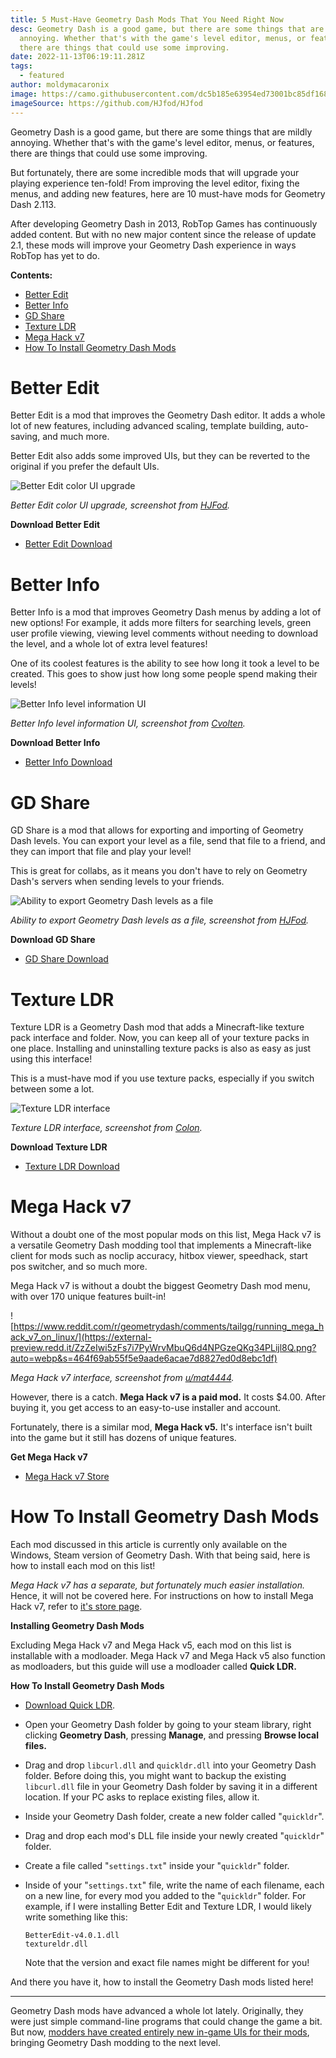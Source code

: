 ```yaml
---
title: 5 Must-Have Geometry Dash Mods That You Need Right Now
desc: Geometry Dash is a good game, but there are some things that are mildly
  annoying. Whether that's with the game's level editor, menus, or features,
  there are things that could use some improving.
date: 2022-11-13T06:19:11.281Z
tags:
  - featured
author: moldymacaronix
image: https://camo.githubusercontent.com/dc5b185e63954ed73001bc85df168e3f62164302ed4ae440aae1322371e63549/68747470733a2f2f6d656469612e646973636f72646170702e6e65742f6174746163686d656e74732f3832323531373336303730363435333535342f3833323730353837333034313934383734332f756e6b6e6f776e2e706e673f77696474683d31323435266865696768743d373031
imageSource: https://github.com/HJfod/HJfod
---
```

Geometry Dash is a good game, but there are some things that are mildly annoying. Whether that's with the game's level editor, menus, or features, there are things that could use some improving.

But fortunately, there are some incredible mods that will upgrade your playing experience ten-fold! From improving the level editor, fixing the menus, and adding new features, here are 10 must-have mods for Geometry Dash 2.113.

After developing Geometry Dash in 2013, RobTop Games has continuously added content. But with no new major content since the release of update 2.1, these mods will improve your Geometry Dash experience in ways RobTop has yet to do.

**Contents:**

* [Better Edit](#better-edit)
* [Better Info](#better-info)
* [GD Share](#gd-share)
* [Texture LDR](#texture-ldr)
* [Mega Hack v7](#mega-hack-v7)
* [How To Install Geometry Dash Mods](#how-to-install-geometry-dash-mods)

# Better Edit

Better Edit is a mod that improves the Geometry Dash editor. It adds a whole lot of new features, including advanced scaling, template building, auto-saving, and much more.

Better Edit also adds some improved UIs, but they can be reverted to the original if you prefer the default UIs.

![Better Edit color UI upgrade](https://pbs.twimg.com/media/E8MWgjGXIAAR76I?format=jpg&name=large)

*Better Edit color UI upgrade, screenshot from [HJFod](https://twitter.com/hjfod).*

**Download Better Edit**

* [Better Edit Download](https://github.com/HJfod/BetterEdit/releases)

# Better Info

Better Info is a mod that improves Geometry Dash menus by adding a lot of new options! For example, it adds more filters for searching levels, green user profile viewing, viewing level comments without needing to download the level, and a whole lot of extra level features!

One of its coolest features is the ability to see how long it took a level to be created. This goes to show just how long some people spend making their levels!

![Better Info level information UI](https://i.ytimg.com/vi/pe_Jn3_wdvU/maxresdefault.jpg)

*Better Info level information UI, screenshot from [Cvolten](https://youtu.be/pe_Jn3_wdvU).*

**Download Better Info**

* [Better Info Download](https://geometrydash.eu/mods/)

# GD Share

G﻿D Share is a mod that allows for exporting and importing of Geometry Dash levels. You can export your level as a file, send that file to a friend, and they can import that file and play your level!

This is great for collabs, as it means you don't have to rely on Geometry Dash's servers when sending levels to your friends.

![Ability to export Geometry Dash levels as a file](https://camo.githubusercontent.com/dc5b185e63954ed73001bc85df168e3f62164302ed4ae440aae1322371e63549/68747470733a2f2f6d656469612e646973636f72646170702e6e65742f6174746163686d656e74732f3832323531373336303730363435333535342f3833323730353837333034313934383734332f756e6b6e6f776e2e706e673f77696474683d31323435266865696768743d373031)

*Ability to export Geometry Dash levels as a file, screenshot from [HJFod](https://github.com/HJfod/HJfod).*

**Download GD Share**

* [GD Share Download](https://github.com/HJfod/GDShare-mod)

# Texture LDR

T﻿exture LDR is a Geometry Dash mod that adds a Minecraft-like texture pack interface and folder. Now, you can keep all of your texture packs in one place. Installing and uninstalling texture packs is also as easy as just using this interface!

This is a must-have mod if you use texture packs, especially if you switch between some a lot.

![Texture LDR interface](https://pbs.twimg.com/media/EzdS2xmXMAIGogt?format=jpg&name=4096x4096)

﻿*Texture LDR interface, screenshot from [Colon](https://twitter.com/therealgdcolon/status/1384667214670929920).*

**Download Texture LDR**

* [Texture LDR Download](https://github.com/poweredbypie/textureldr/releases)

# Mega Hack v7

Without a doubt one of the most popular mods on this list, Mega Hack v7 is a versatile Geometry Dash modding tool that implements a Minecraft-like client for mods such as noclip accuracy, hitbox viewer, speedhack, start pos switcher, and so much more.

M﻿ega Hack v7 is without a doubt the biggest Geometry Dash mod menu, with over 170 unique features built-in!

![https://www.reddit.com/r/geometrydash/comments/tailgg/running_mega_hack_v7_on_linux/](https://external-preview.redd.it/ZzZeIwi5zFs7i7PyWrvMbuQ6d4NPGzeQKg34PLijl8Q.png?auto=webp&s=464f69ab55f5e9aade6acae7d8827ed0d8ebc1df)

*Mega Hack v7 interface, screenshot from [u/mat4444](https://www.reddit.com/r/geometrydash/comments/tailgg/running_mega_hack_v7_on_linux/).*

However, there is a catch. **Mega Hack v7 is a paid mod.** It costs $4.00. After buying it, you get access to an easy-to-use installer and account.

Fortunately, there is a similar mod, **Mega Hack v5.** It's interface isn't built into the game but it still has dozens of unique features.

**Get Mega Hack v7**

* [Mega Hack v7 Store](https://absolllute.com/store/view_mega_hack_pro)

# How To Install Geometry Dash Mods

Each mod discussed in this article is currently only available on the Windows, Steam version of Geometry Dash. With that being said, here is how to install each mod on this list!

﻿*Mega Hack v7 has a separate, but fortunately much easier installation.* Hence, it will not be covered here. For instructions on how to install Mega Hack v7, refer to [it's store page](https://absolllute.com/store/view_mega_hack_pro).

**Installing Geometry Dash Mods**

Excluding Mega Hack v7 and Mega Hack v5, each mod on this list is installable with a modloader. Mega Hack v7 and Mega Hack v5 also function as modloaders, but this guide will use a modloader called **Quick LDR.**

**How To Install Geometry Dash Mods**

* [Download Quick LDR](https://cdn.discordapp.com/attachments/837026406282035300/859008315413626920/quickldr-v1.1.zip).
* Open your Geometry Dash folder by going to your steam library, right clicking **Geometry Dash**, pressing **Manage**, and pressing **Browse local files.**
* Drag and drop `libcurl.dll` and `quickldr.dll` into your Geometry Dash folder. Before doing this, you might want to backup the existing `libcurl.dll` file in your Geometry Dash folder by saving it in a different location. If your PC asks to replace existing files, allow it.
* Inside your Geometry Dash folder, create a new folder called "`quickldr`".
* Drag and drop each mod's DLL file inside your newly created "`quickldr`" folder.
* Create a file called "`settings.txt`" inside your "`quickldr`" folder.
* Inside of your "`settings.txt`" file, write the name of each filename, each on a new line, for every mod you added to the "`quickldr`" folder. For example, if I were installing Better Edit and Texture LDR, I would likely write something like this:

  ```
  BetterEdit-v4.0.1.dll
  textureldr.dll
  ```

  Note that the version and exact file names might be different for you!

A﻿nd there you have it, how to install the Geometry Dash mods listed here!

---

Geometry Dash mods have advanced a whole lot lately. Originally, they were just simple command-line programs that could change the game a bit. But now, [modders have created entirely new in-game UIs for their mods](/posts/geometry-dash-hacking/), bringing Geometry Dash modding to the next level.